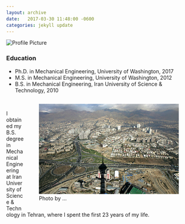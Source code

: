 ```yaml
---
layout: archive
date:   2017-03-30 11:48:00 -0600
categories: jekyll update
---
```

<img src="/assets/images/flower-profile.jpg" alt="Profile Picture" style="width:200px;height:200px;">

<h3>Education</h3>
<ul>
    <li>Ph.D. in Mechanical Engineering, University of Washington, 2017 </li>
    <li>M.S. in Mechanical Engineering, University of Washington, 2012</li>
    <li>B.S. in Mechanical Engineering, Iran University of Science & Technology, 2010</li>
</ul>


<div>
    <p style="float: right;">
    <figure style="float:right;">
    <img alt="Tehran image"
    src="/assets/images/Tehran-kaveh.png"
    width="376" height="242"/>
    <figcaption>Photo by ...</figcaption>
    </figure>
    </p>
    <br>
    <p>I obtained my B.S. degree in Mechanical Engineering at Iran University of Science & Technology in Tehran, where I spent the first 23 years of my life.</p>
</div>
